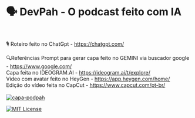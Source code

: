 # 🗣️ DevPah - O podcast feito com IA 
<br>

🎙️ Roteiro feito no ChatGpt - https://chatgpt.com/ <br>

🔍Referências
Prompt para gerar capa feito no GEMINI via buscador google - https://www.google.com/ <br>
Capa feita no IDEOGRAM.AI - https://ideogram.ai/t/explore/ <br>
Vídeo com avatar feito no HeyGen - https://app.heygen.com/home/ <br>
Edição do vídeo feita no CapCut - https://www.capcut.com/pt-br/
<br>
<br>
[![capa-podpah](https://github.com/user-attachments/assets/4b7d5f1e-11cb-4cb0-b3e4-35cdbc2807eb)](https://youtu.be/TvKqhlE1G3Q)

[![MIT License](https://img.shields.io/badge/License-MIT-green.svg)](https://choosealicense.com/licenses/mit/)
